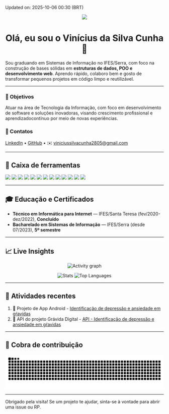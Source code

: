 <!-- This line is auto-edited by an Action -->
<!--UPDATE--> Updated on: 2025-10-06 00:30 (BRT)

<p align="center">
  <img src="https://readme-typing-svg.demolab.com?font=Fira+Code&size=22&pause=1200&center=true&vCenter=true&width=980&lines=SI+Undergrad+%40+IFES+Serra+(5+semestre);Full-Stack+Internship+Track;HTML+%2F+CSS+%2F+JavaScript+%2F+Java+%2F+SQL+%2F+Python+%2F+Typescript+%2F+AWS" />
</p>

<h1 align="center">Olá, eu sou o <b>Vinícius da Silva Cunha</b> 👋</h1>

Sou graduando em Sistemas de Informação no IFES/Serra, com foco na construção de bases sólidas em **estruturas de dados, POO e desenvolvimento web**.
Aprendo rápido, colaboro bem e gosto de transformar pequenos projetos em código limpo e reutilizável.

---

### 🎯 Objetivos
Atuar na área de Tecnologia da Informação, com foco em desenvolvimento de software e 
soluções inovadoras, visando crescimento profissional e aprendizadocontínuo por meio 
de novas experiências.

### 🔗 Contatos
[LinkedIn](https://www.linkedin.com/in/vinicius-da-silva-cunha-b82a2b1b3/) • [GitHub](https://github.com/ViniciusCunha2805) • ✉️ viniciussilvacunha2805@gmail.com

---

## 🧰 Caixa de ferramentas
<p>
  <img height="28" src="https://img.shields.io/badge/Java-007396?logo=java&logoColor=white"/>
  <img height="28" src="https://img.shields.io/badge/JavaScript-F7DF1E?logo=javascript&logoColor=000"/>
  <img height="28" src="https://img.shields.io/badge/TypeScript-3178C6?logo=typescript&logoColor=white"/>
  <img height="28" src="https://img.shields.io/badge/Python-3776AB?logo=python&logoColor=white"/>
  <img height="28" src="https://img.shields.io/badge/C%23-239120?logo=csharp&logoColor=white"/>
  <img height="28" src="https://img.shields.io/badge/HTML5-E34F26?logo=html5&logoColor=white"/>
  <img height="28" src="https://img.shields.io/badge/CSS3-1572B6?logo=css3&logoColor=white"/>
  <img height="28" src="https://img.shields.io/badge/SQL-336791?logo=postgresql&logoColor=white"/>
  <img height="28" src="https://img.shields.io/badge/AWS-(basics)-232F3E?logo=amazonaws&logoColor=white"/>
  <img height="28" src="https://img.shields.io/badge/Git-F05032?logo=git&logoColor=white"/>
  <img height="28" src="https://img.shields.io/badge/GitHub-181717?logo=github&logoColor=white"/>
  <img height="28" src="https://img.shields.io/badge/Linux-000000?logo=linux&logoColor=white"/>
  <img height="28" src="https://img.shields.io/badge/Windows-0078D6?logo=windows&logoColor=white"/>
</p>

---

## 🎓 Educação e Certificados
- **Técnico em Informática para Internet** — IFES/Santa Teresa (fev/2020-dez/2022), **Concluído** 
- **Bacharelado em Sistemas de Informação** — IFES/Serra (desde 07/2023), **5º semestre**

---

## 📈 Live Insights
<p align="center">
  <img src="https://github-readme-activity-graph.vercel.app/graph?username=ViniciusCunha2805&theme=github-dark&hide_border=true" alt="Activity graph"/>
</p>

<p align="center">
  <img src="https://github-readme-stats.vercel.app/api?username=ViniciusCunha2805&show_icons=true&theme=github_dark&hide_border=true&include_all_commits=true&count_private=true" alt="Stats"/>
  <img src="https://github-readme-stats.vercel.app/api/top-langs/?username=ViniciusCunha2805&layout=compact&langs_count=8&theme=github_dark&hide_border=true" alt="Top Languages"/>
</p>

<!--
## 🏆 Trophies
<p align="center">
  <img src="https://github-profile-trophy.vercel.app/?username=ViniciusCunha2805&theme=onedark&no-frame=true&no-bg=true&row=1&column=6" alt="Trophies"/>
</p>
-->

---

## 🔔 Atividades recentes
<!--START_SECTION:activity-->
1. 💪 Projeto de App Android - [Identificação de depressão e ansiedade em gŕavidas](https://github.com/ViniciusCunha2805/identificacao_ansiedade_e_depressao_por_analise_facial.git)
2. 💪 API do projeto Grávida Digital - [API - Identificação de depressão e ansiedade em gŕavidas](https://github.com/ViniciusCunha2805/api_identificacao_ansiedade_e_depressao_por_analise_facial.git)
<!--END_SECTION:activity-->

---

## 🐍 Cobra de contribuição
![snake](https://github.com/ViniciusCunha2805/ViniciusCunha2805/blob/output/snake-dark.svg)

---

Obrigado pela visita! Se um projeto te ajudar, sinta-se à vontade para abrir uma issue ou RP.
